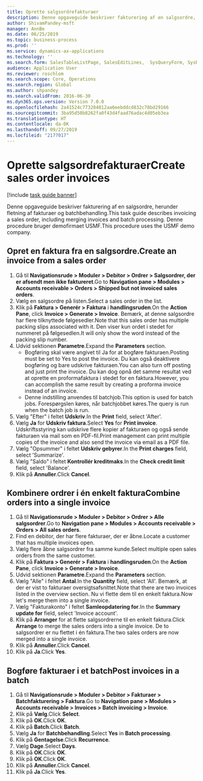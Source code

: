 ```yaml
---
title: Oprette salgsordrefakturaer
description: Denne opgaveguide beskriver fakturering af en salgsordre, herunder fletning af fakturaer og batchbehandling.
author: ShivamPandey-msft
manager: AnnBe
ms.date: 06/25/2019
ms.topic: business-process
ms.prod: ''
ms.service: dynamics-ax-applications
ms.technology: ''
ms.search.form: SalesTableListPage, SalesEditLines,  SysQueryForm, SysRecurrence
audience: Application User
ms.reviewer: roschlom
ms.search.scope: Core, Operations
ms.search.region: Global
ms.author: shpandey
ms.search.validFrom: 2016-06-30
ms.dyn365.ops.version: Version 7.0.0
ms.openlocfilehash: 2a41524c773284812aa6eebddcd832c78bd29166
ms.sourcegitcommit: 3ba95d50b8262fa0f43d4faad76adac4d05eb3ea
ms.translationtype: HT
ms.contentlocale: da-DK
ms.lasthandoff: 09/27/2019
ms.locfileid: "2177017"
---
```

# <a name="create-sales-order-invoices"></a><span data-ttu-id="ac8b5-103">Oprette salgsordrefakturaer</span><span class="sxs-lookup"><span data-stu-id="ac8b5-103">Create sales order invoices</span></span>

[!include [task guide banner](../../includes/task-guide-banner.md)]

<span data-ttu-id="ac8b5-104">Denne opgaveguide beskriver fakturering af en salgsordre, herunder fletning af fakturaer og batchbehandling.</span><span class="sxs-lookup"><span data-stu-id="ac8b5-104">This task guide describes invoicing a sales order, including merging invoices and batch processing.</span></span> <span data-ttu-id="ac8b5-105">Denne procedure bruger demofirmaet USMF.</span><span class="sxs-lookup"><span data-stu-id="ac8b5-105">This procedure uses the USMF demo company.</span></span>


## <a name="create-an-invoice-from-a-sales-order"></a><span data-ttu-id="ac8b5-106">Opret en faktura fra en salgsordre.</span><span class="sxs-lookup"><span data-stu-id="ac8b5-106">Create an invoice from a sales order</span></span>
1. <span data-ttu-id="ac8b5-107">Gå til **Navigationsrude > Moduler > Debitor > Ordrer > Salgsordrer, der er afsendt men ikke faktureret**.</span><span class="sxs-lookup"><span data-stu-id="ac8b5-107">Go to **Navigation pane > Modules > Accounts receivable > Orders > Shipped but not invoiced sales orders**.</span></span>
2. <span data-ttu-id="ac8b5-108">Vælg en salgsordre på listen.</span><span class="sxs-lookup"><span data-stu-id="ac8b5-108">Select a sales order in the list.</span></span> 
3. <span data-ttu-id="ac8b5-109">Klik på **Faktura > Generér > Faktura** i **handlingsruden**.</span><span class="sxs-lookup"><span data-stu-id="ac8b5-109">On the **Action Pane**, click **Invoice > Generate > Invoice**.</span></span> <span data-ttu-id="ac8b5-110">Bemærk, at denne salgsordre har flere tilknyttede følgesedler.</span><span class="sxs-lookup"><span data-stu-id="ac8b5-110">Note that this sales order has multiple packing slips associated with it.</span></span> <span data-ttu-id="ac8b5-111">Den viser kun ordet <multiple> i stedet for nummeret på følgesedlen.</span><span class="sxs-lookup"><span data-stu-id="ac8b5-111">It will only show the word <multiple> instead of the packing slip number.</span></span>  
4. <span data-ttu-id="ac8b5-112">Udvid sektionen **Parametre**.</span><span class="sxs-lookup"><span data-stu-id="ac8b5-112">Expand the **Parameters** section.</span></span>
    - <span data-ttu-id="ac8b5-113">Bogføring skal være angivet til Ja for at bogføre fakturaen.</span><span class="sxs-lookup"><span data-stu-id="ac8b5-113">Posting must be set to Yes to post the invoice.</span></span> <span data-ttu-id="ac8b5-114">Du kan også deaktivere bogføring og bare udskrive fakturaen.</span><span class="sxs-lookup"><span data-stu-id="ac8b5-114">You can also turn off posting and just print the invoice.</span></span> <span data-ttu-id="ac8b5-115">Du kan dog opnå det samme resultat ved at oprette en proformafaktura i stedet for en faktura.</span><span class="sxs-lookup"><span data-stu-id="ac8b5-115">However, you can accomplish the same result by creating a proforma invoice instead of an invoice.</span></span>  
    - <span data-ttu-id="ac8b5-116">Denne indstilling anvendes til batchjob.</span><span class="sxs-lookup"><span data-stu-id="ac8b5-116">This option is used for batch jobs.</span></span> <span data-ttu-id="ac8b5-117">Forespørgslen køres, når batchjobbet køres.</span><span class="sxs-lookup"><span data-stu-id="ac8b5-117">The query is run when the batch job is run.</span></span>
5. <span data-ttu-id="ac8b5-118">Vælg "Efter" i feltet **Udskriv**.</span><span class="sxs-lookup"><span data-stu-id="ac8b5-118">In the **Print** field, select 'After'.</span></span>
6. <span data-ttu-id="ac8b5-119">Vælg **Ja** for **Udskriv faktura**.</span><span class="sxs-lookup"><span data-stu-id="ac8b5-119">Select **Yes** for **Print invoice**.</span></span> <span data-ttu-id="ac8b5-120">Udskriftsstyring kan udskrive flere kopier af fakturaen og også sende fakturaen via mail som en PDF-fil.</span><span class="sxs-lookup"><span data-stu-id="ac8b5-120">Print management can print  multiple copies of the invoice and also send the invoice via email as a PDF file.</span></span>  
7. <span data-ttu-id="ac8b5-121">Vælg "Opsummer" i feltet **Udskriv gebyrer**.</span><span class="sxs-lookup"><span data-stu-id="ac8b5-121">In the **Print charges** field, select 'Summarize'.</span></span>
8. <span data-ttu-id="ac8b5-122">Vælg "Saldo" i feltet **Kontrollér kreditmaks**.</span><span class="sxs-lookup"><span data-stu-id="ac8b5-122">In the **Check credit limit** field, select 'Balance'.</span></span>
9. <span data-ttu-id="ac8b5-123">Klik på **Annuller**.</span><span class="sxs-lookup"><span data-stu-id="ac8b5-123">Click **Cancel**.</span></span>

## <a name="combine-orders-into-a-single-invoice"></a><span data-ttu-id="ac8b5-124">Kombinere ordrer i én enkelt faktura</span><span class="sxs-lookup"><span data-stu-id="ac8b5-124">Combine orders into a single invoice</span></span>
1. <span data-ttu-id="ac8b5-125">Gå til **Navigationsrude > Moduler > Debitor > Ordrer > Alle salgsordrer**.</span><span class="sxs-lookup"><span data-stu-id="ac8b5-125">Go to **Navigation pane > Modules > Accounts receivable > Orders > All sales orders**.</span></span>
2. <span data-ttu-id="ac8b5-126">Find en debitor, der har flere fakturaer, der er åbne.</span><span class="sxs-lookup"><span data-stu-id="ac8b5-126">Locate a customer that has multiple invoices open.</span></span>
3. <span data-ttu-id="ac8b5-127">Vælg flere åbne salgsordrer fra samme kunde.</span><span class="sxs-lookup"><span data-stu-id="ac8b5-127">Select multiple open sales orders from the same customer.</span></span>
4. <span data-ttu-id="ac8b5-128">Klik på **Faktura > Generér > Faktura** i **handlingsruden**.</span><span class="sxs-lookup"><span data-stu-id="ac8b5-128">On the **Action Pane**, click **Invoice > Generate > Invoice**.</span></span>
5. <span data-ttu-id="ac8b5-129">Udvid sektionen **Parametre**.</span><span class="sxs-lookup"><span data-stu-id="ac8b5-129">Expand the **Parameters** section.</span></span>
6. <span data-ttu-id="ac8b5-130">Vælg "Alle" i feltet **Antal**.</span><span class="sxs-lookup"><span data-stu-id="ac8b5-130">In the **Quantity** field, select 'All'.</span></span> <span data-ttu-id="ac8b5-131">Bemærk, at der er vist to fakturaer oversigtsafsnittet.</span><span class="sxs-lookup"><span data-stu-id="ac8b5-131">Note that there are two invoices listed in the overview section.</span></span> <span data-ttu-id="ac8b5-132">Nu vi flette dem til en enkelt faktura.</span><span class="sxs-lookup"><span data-stu-id="ac8b5-132">Now let's merge them into a single invoice.</span></span>  
7. <span data-ttu-id="ac8b5-133">Vælg "Fakturakonto" i feltet **Samleopdatering for**.</span><span class="sxs-lookup"><span data-stu-id="ac8b5-133">In the **Summary update for** field, select 'Invoice account'.</span></span>
8. <span data-ttu-id="ac8b5-134">Klik på **Arranger** for at flette salgsordrerne til en enkelt faktura.</span><span class="sxs-lookup"><span data-stu-id="ac8b5-134">Click **Arrange** to merge the sales orders into a single invoice.</span></span> <span data-ttu-id="ac8b5-135">De to salgsordrer er nu flettet i én faktura.</span><span class="sxs-lookup"><span data-stu-id="ac8b5-135">The two sales orders are now merged into a single invoice.</span></span>   
9. <span data-ttu-id="ac8b5-136">Klik på **Annuller**.</span><span class="sxs-lookup"><span data-stu-id="ac8b5-136">Click **Cancel**.</span></span>
10. <span data-ttu-id="ac8b5-137">Klik på **Ja**.</span><span class="sxs-lookup"><span data-stu-id="ac8b5-137">Click **Yes**.</span></span>

## <a name="post-invoices-in-a-batch"></a><span data-ttu-id="ac8b5-138">Bogføre fakturaer i et batch</span><span class="sxs-lookup"><span data-stu-id="ac8b5-138">Post invoices in a batch</span></span>
1. <span data-ttu-id="ac8b5-139">Gå til **Navigationsrude > Moduler > Debitor > Fakturaer > Batchfakturering > Faktura**.</span><span class="sxs-lookup"><span data-stu-id="ac8b5-139">Go to **Navigation pane > Modules > Accounts receivable > Invoices > Batch invoicing > Invoice**.</span></span>
2. <span data-ttu-id="ac8b5-140">Klik på **Vælg**.</span><span class="sxs-lookup"><span data-stu-id="ac8b5-140">Click **Select**.</span></span>
3. <span data-ttu-id="ac8b5-141">Klik på **OK**.</span><span class="sxs-lookup"><span data-stu-id="ac8b5-141">Click **OK**.</span></span>
4. <span data-ttu-id="ac8b5-142">Klik på **Batch**.</span><span class="sxs-lookup"><span data-stu-id="ac8b5-142">Click **Batch**.</span></span>
5. <span data-ttu-id="ac8b5-143">Vælg **Ja** for **Batchbehandling**.</span><span class="sxs-lookup"><span data-stu-id="ac8b5-143">Select **Yes** in **Batch processing**.</span></span>
6. <span data-ttu-id="ac8b5-144">Klik på **Gentagelse**.</span><span class="sxs-lookup"><span data-stu-id="ac8b5-144">Click **Recurrence**.</span></span>
7. <span data-ttu-id="ac8b5-145">Vælg **Dage**.</span><span class="sxs-lookup"><span data-stu-id="ac8b5-145">Select **Days**.</span></span>
8. <span data-ttu-id="ac8b5-146">Klik på **OK**.</span><span class="sxs-lookup"><span data-stu-id="ac8b5-146">Click **OK**.</span></span>
9. <span data-ttu-id="ac8b5-147">Klik på **OK**.</span><span class="sxs-lookup"><span data-stu-id="ac8b5-147">Click **OK**.</span></span>
10. <span data-ttu-id="ac8b5-148">Klik på **Annuller**.</span><span class="sxs-lookup"><span data-stu-id="ac8b5-148">Click **Cancel**.</span></span>
11. <span data-ttu-id="ac8b5-149">Klik på **Ja**.</span><span class="sxs-lookup"><span data-stu-id="ac8b5-149">Click **Yes**.</span></span>

